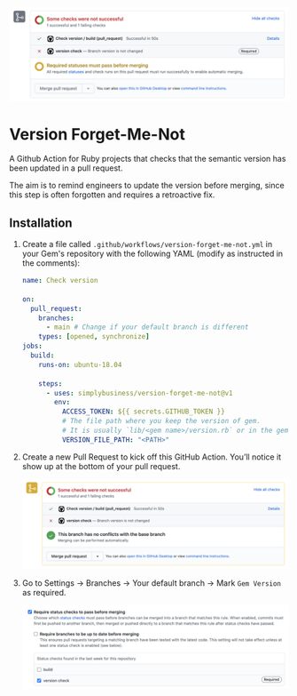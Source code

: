 ![What it looks like once installation is complete](images/what-it-looks-like.png)

# Version Forget-Me-Not

A Github Action for Ruby projects that checks that the semantic version has been updated in a pull request.

The aim is to remind engineers to update the version before merging, since this step is often forgotten and requires a retroactive fix.

## Installation

1. Create a file called `.github/workflows/version-forget-me-not.yml` in your Gem's repository with the following YAML (modify as instructed in the comments):

   ```yaml
   name: Check version
   
   on:
     pull_request:
       branches:
         - main # Change if your default branch is different
       types: [opened, synchronize]
   jobs:
     build:
       runs-on: ubuntu-18.04
   
       steps:
         - uses: simplybusiness/version-forget-me-not@v1
           env:
             ACCESS_TOKEN: ${{ secrets.GITHUB_TOKEN }}
             # The file path where you keep the version of gem.
             # It is usually `lib/<gem name>/version.rb` or in the gemspec file.
             VERSION_FILE_PATH: "<PATH>"
   
   ```

1. Create a new Pull Request to kick off this GitHub Action. You’ll notice it show up at the bottom of your pull request.

   ![Gem Version status check failing after initial installation](images/after-initial-installation.png)

1. Go to Settings → Branches → Your default branch → Mark `Gem Version` as required.

   ![The required status check that needs to be ticked](images/required-status-checks.png)
